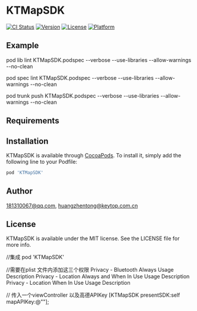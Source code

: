 # KTMapSDK

[![CI Status](https://img.shields.io/travis/181310067@qq.com/KTMapSDK.svg?style=flat)](https://travis-ci.org/181310067@qq.com/KTMapSDK)
[![Version](https://img.shields.io/cocoapods/v/KTMapSDK.svg?style=flat)](https://cocoapods.org/pods/KTMapSDK)
[![License](https://img.shields.io/cocoapods/l/KTMapSDK.svg?style=flat)](https://cocoapods.org/pods/KTMapSDK)
[![Platform](https://img.shields.io/cocoapods/p/KTMapSDK.svg?style=flat)](https://cocoapods.org/pods/KTMapSDK)

## Example

pod lib lint KTMapSDK.podspec --verbose --use-libraries --allow-warnings --no-clean

pod spec lint KTMapSDK.podspec --verbose --use-libraries --allow-warnings --no-clean

pod trunk push KTMapSDK.podspec --verbose --use-libraries --allow-warnings --no-clean

## Requirements

## Installation

KTMapSDK is available through [CocoaPods](https://cocoapods.org). To install
it, simply add the following line to your Podfile:

```ruby
pod 'KTMapSDK'
```

## Author

181310067@qq.com, huangzhentong@keytop.com.cn

## License

KTMapSDK is available under the MIT license. See the LICENSE file for more info.


//集成
pod 'KTMapSDK'


//需要在plist 文件内添加这三个权限
Privacy - Bluetooth Always Usage Description
Privacy - Location Always and When In Use Usage Description
Privacy - Location When In Use Usage Description

// 传入一个viewController 以及高德APIKey
[KTMapSDK presentSDK:self mapAPIKey:@""];
